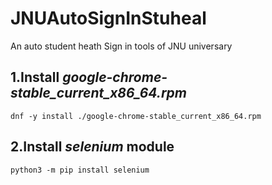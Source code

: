 # JNUAutoSignInStuheal
An auto student heath Sign in tools of JNU universary

## 1.Install *google-chrome-stable_current_x86_64.rpm*

```
dnf -y install ./google-chrome-stable_current_x86_64.rpm
```

## 2.Install *selenium* module

```
python3 -m pip install selenium
```

